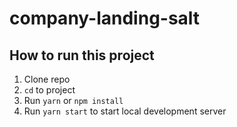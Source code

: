 # company-landing-salt

## How to run this project
1. Clone repo
2. `cd` to project
3. Run `yarn` or `npm install`
4. Run `yarn start` to start local development server
